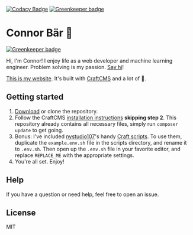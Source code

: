 [![Codacy Badge](https://api.codacy.com/project/badge/Grade/0200cfc81a1146bc87ed0407fdd4cd29)](https://www.codacy.com/app/connor_baer/connorbaer-co?utm_source=github.com&amp;utm_medium=referral&amp;utm_content=connor-baer/connorbaer.co&amp;utm_campaign=Badge_Grade) [![Greenkeeper badge](https://badges.greenkeeper.io/connor-baer/connorbaer.svg)](https://greenkeeper.io/)

# Connor Bär 🐼

[![Greenkeeper badge](https://badges.greenkeeper.io/connor-baer/connorbaer.svg)](https://greenkeeper.io/)

Hi, I'm Connor! I enjoy life as a web developer and machine learning engineer. Problem solving is my passion. [Say hi](https://twitter.com/connor_baer)!

[This is my website](https://connorbaer.co). It's built with [CraftCMS](https://craftcms.com) and a lot of 💜.

## Getting started

1. [Download](https://github.com/connor-baer/connorbaer.co/archive/master.zip) or clone the repository.
3. Follow the CraftCMS [installation instructions](https://github.com/craftcms/docs/blob/master/en/installation.md) **skipping step 2**. This repository already contains all necessary files, simply run `composer update` to get going.
4. Bonus: I've included [nystudio107](https://github.com/nystudio107/)'s handy [Craft scripts](https://github.com/nystudio107/craft-scripts). To use them, duplicate the `example.env.sh` file in the scripts directory, and rename it to `.env.sh`. Then open up the `.env.sh` file in your favorite editor, and replace `REPLACE_ME` with the appropriate settings.
5. You're all set. Enjoy!

## Help

If you have a question or need help, feel free to open an issue.

## License

MIT
